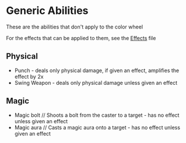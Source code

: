 # Generic Abilities
These are the abilities that don't apply to the color wheel

For the effects that can be applied to them, see the [Effects]() file

## Physical
* Punch - deals only physical damage, if given an effect, amplifies the effect by 2x
* Swing Weapon - deals only physical damage unless given an effect
## Magic
* Magic bolt // Shoots a bolt from the caster to a target - has no effect unless given an effect
* Magic aura // Casts a magic aura onto a target - has no effect unless given an effect
